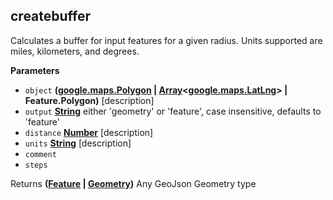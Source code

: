 <!-- Generated by documentation.js. Update this documentation by updating the source code. -->

## createbuffer

Calculates a buffer for input features for a given radius. Units supported are miles, kilometers, and degrees.

**Parameters**

-   `object` **([google.maps.Polygon](https://github.com/amenadiel/google-maps-documentation/blob/master/docs/Polygon.md) \| [Array](https://developer.mozilla.org/en-US/docs/Web/JavaScript/Reference/Global_Objects/Array)&lt;[google.maps.LatLng](https://github.com/amenadiel/google-maps-documentation/blob/master/docs/LatLng.md)> | Feature.Polygon)** [description]
-   `output` **[String](https://developer.mozilla.org/en-US/docs/Web/JavaScript/Reference/Global_Objects/String)** either 'geometry' or 'feature', case insensitive, defaults to 'feature'
-   `distance` **[Number](https://developer.mozilla.org/en-US/docs/Web/JavaScript/Reference/Global_Objects/Number)** [description]
-   `units` **[String](https://developer.mozilla.org/en-US/docs/Web/JavaScript/Reference/Global_Objects/String)** [description]
-   `comment`  
-   `steps`  

Returns **([Feature](http://geojson.org/geojson-spec.html#feature-objects) \| [Geometry](http://geojson.org/geojson-spec.html#geometry))** Any GeoJson Geometry type

